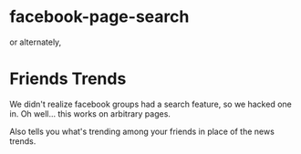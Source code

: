 # facebook-page-search
or alternately,
# Friends Trends

We didn't realize facebook groups had a search feature, so we hacked one in. Oh
well... this works on arbitrary pages.

Also tells you what's trending among your friends in place of the news trends.
